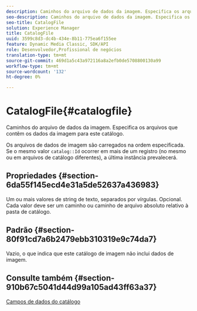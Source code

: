 ```yaml
---
description: Caminhos do arquivo de dados da imagem. Especifica os arquivos que contêm os dados da imagem para este catálogo.
seo-description: Caminhos do arquivo de dados da imagem. Especifica os arquivos que contêm os dados da imagem para este catálogo.
seo-title: CatalogFile
solution: Experience Manager
title: CatalogFile
uuid: 3599c8d3-dc4b-434e-8b11-775ea6f155ee
feature: Dynamic Media Classic, SDK/API
role: Desenvolvedor,Profissional de negócios
translation-type: tm+mt
source-git-commit: 469d1a5c43a972116a8a2efb0de5708800130a99
workflow-type: tm+mt
source-wordcount: '132'
ht-degree: 0%

---
```



# CatalogFile{#catalogfile}

Caminhos do arquivo de dados da imagem. Especifica os arquivos que contêm os dados da imagem para este catálogo.

Os arquivos de dados de imagem são carregados na ordem especificada. Se o mesmo valor `catalog::Id` ocorrer em mais de um registro (no mesmo ou em arquivos de catálogo diferentes), a última instância prevalecerá.

## Propriedades {#section-6da55f145ecd4e31a5de52637a436983}

Um ou mais valores de string de texto, separados por vírgulas. Opcional. Cada valor deve ser um caminho ou caminho de arquivo absoluto relativo à pasta de catálogo.

## Padrão {#section-80f91cd7a6b2479ebb310319e9c74da7}

Vazio, o que indica que este catálogo de imagem não inclui dados de imagem.

## Consulte também {#section-910b67c5041d44d99a105ad43ff63a37}

[Campos de dados do catálogo](../../../../../is-api/image-catalog/image-serving-api-ref/c-image-catalog-reference/c-overview/c-catalog-data-fields/c-catalog-data-fields.md#concept-b19581028ec44f98b9f5943624403d29)
